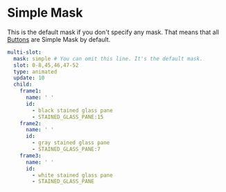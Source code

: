 # Simple Mask

This is the default mask if you don't specify any mask. That means that all [Buttons](../../../Button.md) are Simple Mask by default.

```yaml
multi-slot:
  mask: simple # You can omit this line. It's the default mask.
  slot: 0-8,45,46,47-52
  type: animated
  update: 10
  child:
    frame1:
      name: ' '
      id:
        - black stained glass pane
        - STAINED_GLASS_PANE:15
    frame2:
      name: ' '
      id:
        - gray stained glass pane
        - STAINED_GLASS_PANE:7
    frame3:
      name: ' '
      id:
        - white stained glass pane
        - STAINED_GLASS_PANE
```

